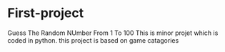 # First-project
Guess The Random NUmber From 1 To 100
This is minor projet which is coded in python.
this project is based on game catagories
